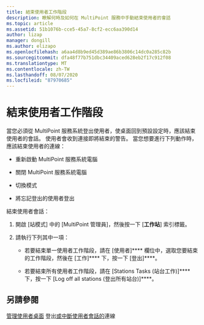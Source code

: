 ```yaml
---
title: 結束使用者工作階段
description: 瞭解何時及如何在 MultiPoint 服務中手動結束使用者的會話
ms.topic: article
ms.assetid: 51b1076b-cce5-45a7-8cf2-ecc6aa390d14
author: lizap
manager: dongill
ms.author: elizapo
ms.openlocfilehash: a6aa4d8b9ed45d389ae86b3806c14dc0a285c82b
ms.sourcegitcommit: dfa48f77b751dbc34409aced628eb2f17c912f08
ms.translationtype: MT
ms.contentlocale: zh-TW
ms.lasthandoff: 08/07/2020
ms.locfileid: "87970685"
---
```

# <a name="end-a-user-session"></a>結束使用者工作階段
當您必須從 MultiPoint 服務系統登出使用者，使桌面回到預設設定時，應該結束使用者的會話。 使用者會收到連接即將結束的警告。 當您想要進行下列動作時，應該結束使用者的連線：

-   重新啟動 MultiPoint 服務系統電腦

-   關閉 MultiPoint 服務系統電腦

-   切換模式

-   將忘記登出的使用者登出

結束使用者會話：

1.  開啟 [站模式] 中的 [MultiPoint 管理員]，然後按一下 [**工作站**] 索引標籤。

2.  請執行下列其中一項：

    -   若要結束單一使用者工作階段，請在 [使用者]**** 欄位中，選取您要結束的工作階段，然後在 [工作]**** 下，按一下 [登出]****。

    -   若要結束所有使用者工作階段，請在 [Stations Tasks (站台工作)]**** 下，按一下 [Log off all stations (登出所有站台)]****。

## <a name="see-also"></a>另請參閱
[管理使用者桌面](manage-user-desktops-using-multipoint-dashboard.md) 
登出[或中斷使用者會話的](Log-off-or-Disconnect-User-Sessions.md)連線